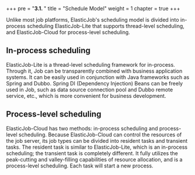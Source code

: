 +++
pre = "<b>3.1. </b>"
title = "Schedule Model"
weight = 1
chapter = true
+++

Unlike most job platforms, ElasticJob's scheduling model is divided into in-process scheduling ElasticJob-Lite that supports thread-level scheduling, and ElasticJob-Cloud for process-level scheduling.

## In-process scheduling

ElasticJob-Lite is a thread-level scheduling framework for in-process. Through it, Job can be transparently combined with business application systems.
It can be easily used in conjunction with Java frameworks such as Spring and Dubbo. Spring DI (Dependency Injection) Beans can be freely used in Job, such as data source connection pool and Dubbo remote service, etc., which is more convenient for business development.

## Process-level scheduling

ElasticJob-Cloud has two methods: in-process scheduling and process-level scheduling.
Because ElasticJob-Cloud can control the resources of the job server, its job types can be divided into resident tasks and transient tasks.
The resident task is similar to ElasticJob-Lite, which is an in-process scheduling; the transient task is completely different. It fully utilizes the peak-cutting and valley-filling capabilities of resource allocation, and is a process-level scheduling. Each task will start a new process.